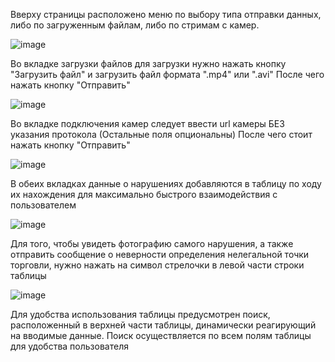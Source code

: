Вверху страницы расположено меню по выбору типа отправки данных, либо по загруженным файлам, либо по стримам с камер.


![image](https://github.com/bobr-vds-hackathon/ui/assets/75633909/75482aa6-2a24-4be6-bc50-5962bb7d4601)


Во вкладке загрузки файлов для загрузки нужно нажать кнопку "Загрузить файл" и загрузить файл формата ".mp4" или ".avi" 
После чего нажать кнопку "Отправить"


![image](https://github.com/bobr-vds-hackathon/ui/assets/75633909/332e0676-fa2e-4dc7-aefd-42d697611e5e)


Во вкладке подключения камер следует ввести url камеры БЕЗ указания протокола (Остальные поля опциональны)
После чего стоит нажать кнопку "Отправить"


![image](https://github.com/bobr-vds-hackathon/ui/assets/75633909/1e8c4d8d-bbf5-4095-9cee-0df3df3808e0)


В обеих вкладках данные о нарушениях добавляются в таблицу по ходу их нахождения для максимально быстрого взаимодействия с пользователем


![image](https://github.com/bobr-vds-hackathon/ui/assets/75633909/2d0f9221-779a-42db-84ff-4696ede9c11e)


Для того, чтобы увидеть фотографию самого нарушения, а также отправить сообщение о неверности определения нелегальной точки торговли, нужно нажать на символ стрелочки в левой части строки таблицы


![image](https://github.com/bobr-vds-hackathon/ui/assets/75633909/f1f6ae01-4373-4649-9e77-b62f523bf643)


Для удобства использования таблицы предусмотрен поиск, расположенный в верхней части таблицы, динамически реагирующий на вводимые данные.
Поиск осуществляется по всем полям таблицы для удобства пользователя
